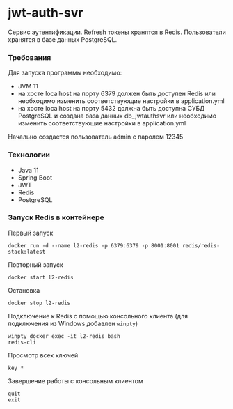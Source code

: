 # jwt-auth-svr
Сервис аутентификации. 
Refresh токены хранятся в Redis.
Пользователи хранятся в базе данных PostgreSQL.

### Требования
Для запуска программы необходимо:
* JVM 11
* на хосте localhost на порту 6379 
должен быть доступен Redis 
или необходимо изменить соответствующие настройки в application.yml
* на хосте localhost на порту 5432
должна быть доступна СУБД PostgreSQL 
и создана база данных db_jwtauthsvr
  или необходимо изменить соответствующие настройки в application.yml

Начально создается пользователь admin с паролем 12345

### Технологии
* Java 11
* Spring Boot
* JWT
* Redis
* PostgreSQL

### Запуск Redis в контейнере
Первый запуск
```
docker run -d --name l2-redis -p 6379:6379 -p 8001:8001 redis/redis-stack:latest
```
Повторный запуск
```
docker start l2-redis
```
Остановка
```
docker stop l2-redis
```
Подключение к Redis с помощью консольного клиента 
(для подключения из Windows добавлен ```winpty```)
```
winpty docker exec -it l2-redis bash
redis-cli
```
Просмотр всех ключей
```
key *
```
Завершение работы с консольным клиентом
```
quit
exit
```
